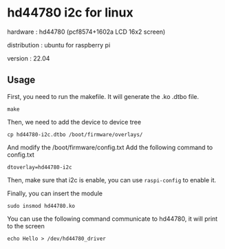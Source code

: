 # hd44780 i2c for linux

hardware : hd44780 (pcf8574+1602a LCD 16x2 screen)

distribution : ubuntu for raspberry pi

version : 22.04

## Usage
First, you need to run the makefile.
It will generate the .ko .dtbo file.
```
make
```
Then, we need to add the device to device tree
```
cp hd44780-i2c.dtbo /boot/firmware/overlays/
```
And modify the /boot/firmware/config.txt
Add the following command to config.txt
```
dtoverlay=hd44780-i2c
```
Then, make sure that i2c is enable, you can use `raspi-config` to enable it.

Finally, you can insert the module
```
sudo insmod hd44780.ko
```
You can use the following command communicate to hd44780, it will print to the screen
```
echo Hello > /dev/hd44780_driver
```
